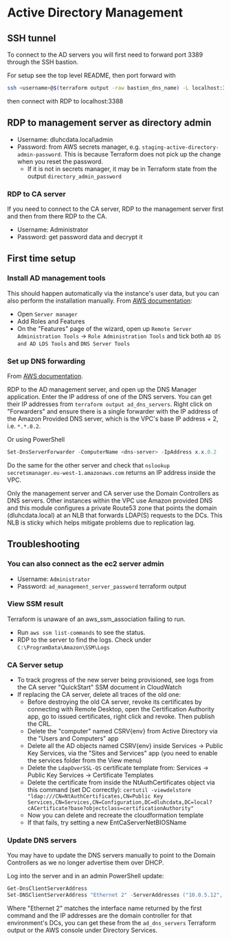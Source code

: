 # Active Directory Management

## SSH tunnel

To connect to the AD servers you will first need to forward port 3389 through the SSH bastion.

For setup see the top level README, then port forward with

```sh
ssh <username>@$(terraform output -raw bastion_dns_name) -L localhost:3388:ad_management.vpc.local:3389
```

then connect with RDP to localhost:3388

## RDP to management server as directory admin

* Username: dluhcdata.local\admin
* Password: from AWS secrets manager, e.g. `staging-active-directory-admin-password`. This is because Terraform does not pick up the change when you reset the password.
  * If it is not in secrets manager, it may be in Terraform state from the output `directory_admin_password`

### RDP to CA server

If you need to connect to the CA server, RDP to the management server first and then from there RDP to the CA.

* Username: Administrator
* Password: get password data and decrypt it

## First time setup

### Install AD management tools

This should happen automatically via the instance's user data, but you can also perform the installation manually. From [AWS documentation](https://docs.aws.amazon.com/directoryservice/latest/admin-guide/ms_ad_install_ad_tools.html):

* Open `Server manager`
* Add Roles and Features
* On the "Features" page of the wizard, open up `Remote Server Administration Tools` -> `Role Administration Tools` and tick both `AD DS and AD LDS Tools` and `DNS Server Tools`

### Set up DNS forwarding

From [AWS documentation](https://aws.amazon.com/blogs/networking-and-content-delivery/integrating-your-directory-services-dns-resolution-with-amazon-route-53-resolvers/).

RDP to the AD management server, and open up the DNS Manager application. Enter the IP address of one of the DNS servers. You can get their IP addresses from `terraform output ad_dns_servers`. Right click on "Forwarders" and ensure there is a single forwarder with the IP address of the Amazon Provided DNS server, which is the VPC's base IP address + 2, i.e. `*.*.0.2`.

Or using PowerShell

```powershell
Set-DnsServerForwarder -ComputerName <dns-server> -IpAddress x.x.0.2
```

Do the same for the other server and check that `nslookup secretsmanager.eu-west-1.amazonaws.com` returns an IP address inside the VPC.

Only the management server and CA server use the Domain Controllers as DNS servers.
Other instances within the VPC use Amazon provided DNS and this module configures a private Route53 zone that points the domain (dluhcdata.local) at an NLB that forwards LDAP(S) requests to the DCs. This NLB is sticky which helps mitigate problems due to replication lag.

## Troubleshooting

### You can also connect as the ec2 server admin

* Username: `Administrator`
* Password: `ad_management_server_password` terraform output

### View SSM result

Terraform is unaware of an aws_ssm_association failing to run.

* Run `aws ssm list-commands` to see the status.
* RDP to the server to find the logs. Check under `C:\ProgramData\Amazon\SSM\Logs`

### CA Server setup

* To track progress of the new server being provisioned, see logs from the CA server "QuickStart" SSM document in CloudWatch
* If replacing the CA server, delete all traces of the old one:
  * Before destroying the old CA server, revoke its certificates by connecting with Remote Desktop, open the Certification Authority app, go to issued certificates, right click and revoke. Then publish the CRL.
  * Delete the "computer" named CSRV{env} from Active Directory via the "Users and Computers" app
  * Delete all the AD objects named CSRV{env} inside Services -> Public Key Services, via the "Sites and Services" app (you need to enable the services folder from the View menu)
  * Delete the `LdapOverSSL-QS` certificate template from: Services -> Public Key Services -> Certificate Templates
  * Delete the certificate from inside the NtAuthCertificates object via this command (set DC correctly): `certutil -viewdelstore "ldap:///CN=NtAuthCertificates,CN=Public Key Services,CN=Services,CN=Configuration,DC=dluhcdata,DC=local?cACertificate?base?objectclass=certificationAuthority"`
  * Now you can delete and recreate the cloudformation template
  * If that fails, try setting a new EntCaServerNetBIOSName

### Update DNS servers

You may have to update the DNS servers manually to point to the Domain Controllers as we no longer advertise them over DHCP.

Log into the server and in an admin PowerShell update:

```powershell
Get-DnsClientServerAddress
Set-DNSClientServerAddress "Ethernet 2" -ServerAddresses ("10.0.5.12", "10.0.4.251")
```

Where "Ethernet 2" matches the interface name returned by the first command and the IP addresses are the domain controller for that environment's DCs, you can get these from the `ad_dns_servers` Terraform output or the AWS console under Directory Services.
